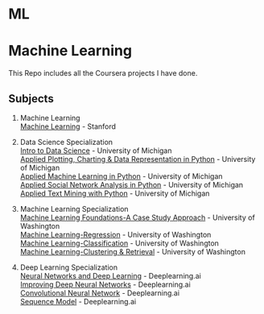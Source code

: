 # ML
# Machine Learning
This Repo includes all the Coursera projects I have done.

## Subjects
1. Machine Learning  
[Machine Learning](https://github.com/gcptien/ML/tree/master/Machine%20Learning) - Stanford  
  
2. Data Science Specialization  
[Intro to Data Science](https://github.com/gcptien/ML/tree/master/Intro%20to%20Data%20Science) - University of Michigan  
[Applied Plotting, Charting & Data Representation in Python](https://github.com/gcptien/ML/tree/master/Applied%20Plotting%2C%20Charting%20%26%20Data%20Representation%20in%20Pytho) - University of Michigan  
[Applied Machine Learning in Python](https://github.com/gcptien/ML/tree/master/Applied%20Machine%20Learning%20in%20Python) - University of Michigan  
[Applied Social Network Analysis in Python](https://github.com/gcptien/ML/tree/master/Applied%20Social%20Network%20Analysis%20in%20Python) - University of Michigan  
[Applied Text Mining with Python](https://github.com/gcptien/ML/tree/master/Applied%20Text%20Mining%20with%20Python) - University of Michigan  
  
3. Machine Learning Specialization  
[Machine Learning Foundations-A Case Study Approach](https://github.com/gcptien/ML/tree/master/Machine%20Learning%20Foundations-A%20Case%20Study%20Approach) - University of Washington  
[Machine Learning-Regression](https://github.com/gcptien/ML/tree/master/Machine%20Learning-Regression) - University of Washington  
[Machine Learning-Classification](https://github.com/gcptien/ML/tree/master/Machine%20Learning-Classification) - University of Washington  
[Machine Learning-Clustering & Retrieval](https://github.com/gcptien/ML/tree/master/Machine%20Learning-Clustering%20%26%20Retrieval) - University of Washington  

4. Deep Learning Specialization  
[Neural Networks and Deep Learning](https://github.com/gcptien/ML/tree/master/Neural%20Networks%20and%20Deep%20Learning) - Deeplearning.ai  
[Improving Deep Neural Networks](https://github.com/gcptien/ML/tree/master/Improving%20Deep%20Neural%20Networks) - Deeplearning.ai  
[Convolutional Neural Network](https://github.com/gcptien/ML/tree/master/Convolutional%20Neural%20Network) - Deeplearning.ai  
[Sequence Model](https://github.com/gcptien/ML/tree/master/Sequence%20Model) - Deeplearning.ai  

